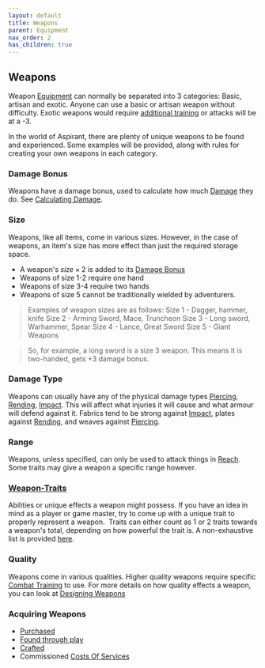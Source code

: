 ```yaml
---
layout: default
title: Weapons
parent: Equipment
nav_order: 2
has_children: true
---
```

## Weapons
Weapon [Equipment](Equipment) can normally be separated into 3 categories: Basic, artisan and exotic. Anyone can use a basic or artisan weapon without difficulty. Exotic weapons would require [additional training](Rogue#Exotic%20Expert) or attacks will be at a -3.

In the world of Aspirant, there are plenty of unique weapons to be found and experienced. Some examples will be provided, along with rules for creating your own weapons in each category.

### Damage Bonus
Weapons have a damage bonus, used to calculate how much [Damage](Terminology#Damage) they do. See [Calculating Damage](Attacks#Calculating%20Damage).

### Size
Weapons, like all items, come in various sizes. However, in the case of weapons, an item's size has more effect than just the required storage space. 
- A weapon's $size \times 2$ is added to its [Damage Bonus](Weapons#Damage%20Bonus)
- Weapons of size 1-2 require one hand
- Weapons of size 3-4 require two hands
- Weapons of size 5 cannot be traditionally wielded by adventurers.

> Examples of weapon sizes are as follows:
Size 1 - Dagger, hammer, knife
Size 2 - Arming Sword, Mace, Truncheon
Size 3 - Long sword, Warhammer, Spear
Size 4 - Lance, Great Sword
Size 5 - Giant Weapons

> So, for example, a long sword is a size 3 weapon. This means it is two-handed, gets +3 damage bonus.

### Damage Type
Weapons can usually have any of the physical damage types [Piercing](Injury#Piercing), [Rending](Injury#Rending), [Impact](Injury#Impact). This will affect what injuries it will cause and what armour will defend against it. Fabrics tend to be strong against [Impact](Injury#Impact), plates against [Rending](Injury#Rending), and weaves against [Piercing](Injury#Piercing). 

### Range
Weapons, unless specified, can only be used to attack things in [Reach](Movement#Reach). Some traits may give a weapon a specific range however.

### [Weapon-Traits](Weapon-Traits)
Abilities or unique effects a weapon might possess. If you have an idea in mind as a player or game master, try to come up with a unique trait to properly represent a weapon.  Traits can either count as 1 or 2 traits towards a weapon's total, depending on how powerful the trait is. A non-exhaustive list is provided [here](Weapon-Traits). 

### Quality
Weapons come in various qualities. Higher quality weapons require specific [Combat Training](Combat-Training) to use. For more details on how quality effects a weapon, you can look at [Designing Weapons](Designing-Weapons#Quality)

### Acquiring Weapons
* [Purchased](Example-Weapons)
* [Found through play](Equipment#Looting)
* [Crafted](Designing-Weapons)
* Commissioned [Costs Of Services](Services#Costs%20Of%20Services)

